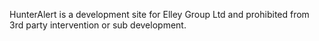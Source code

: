 HunterAlert is a development site for Elley Group Ltd and prohibited from 3rd party intervention or sub development.
